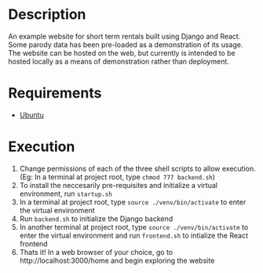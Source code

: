 # Description
An example website for short term rentals built using Django and React. Some parody data has been pre-loaded as a demonstration of its usage. The website can be hosted on the web, but currently is intended to be hosted locally as a means of demonstration rather than deployment.

# Requirements
- [Ubuntu](https://ubuntu.com/)

# Execution
1. Change permissions of each of the three shell scripts to allow execution.  
(Eg: In a terminal at project root, type `chmod 777 backend.sh`)
2. To install the neccesarily pre-requisites and initialize a virtual environment, run `startup.sh`
3. In a terminal at project root, type `source ./venv/bin/activate` to enter the virtual environment
4. Run `backend.sh` to initialize the Django backend
5. In another terminal at project root, type `source ./venv/bin/activate` to enter the virtual environment and run `frontend.sh` to intialize the React frontend
6. Thats it! In a web browser of your choice, go to http://localhost:3000/home and begin exploring the website
